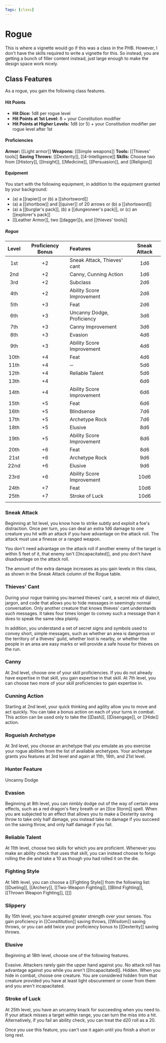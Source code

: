 ```yaml
---
Tags: [class]
---
```

# Rogue
This is where a vignette would go if this was a class in the PHB. However, I don't have the skills required to write a vignette for this. So instead, you are getting a bunch of filler content instead, just large enough to make the design space work nicely. 


## Class Features
As a rogue, you gain the following class features.

#### Hit Points
- **Hit Dice:** 1d8 per rogue level
- **Hit Points at 1st Level:** 8 + your Constitution modifier
- **Hit Points at Higher Levels:** 1d8 (or 5) + your Constitution modifier per rogue level after 1st

#### Proficiencies
**Armor:** [[Light armor]]
**Weapons:** [[Simple weapons]]
**Tools:** [[Thieves' tools]]
**Saving Throws:** [[Dexterity]], [[4-Intelligence]]
**Skills:** Choose two from [[History]], [[Insight]], [[Medicine]], [[Persuasion]], and [[Religion]]

#### Equipment

You start with the following equipment, in addition to the equipment granted by your background:

- (a) a [[rapier]] or (b) a [[shortsword]]
- (a) a [[shortbow]] and [[quiver]] of 20 arrows or (b) a [[shortsword]]
- (a) a [[burglar's pack]], (b) a [[dungeoneer's pack]], or (c) an [[explorer's pack]]
- [[Leather Armor]], two [[dagger]]s, and [[thieves' tools]]

<!--<div class='classTable wide'>-->
##### Rogue
| Level | Proficiency Bonus | Features                           | Sneak Attack  |
|:-----:|:-----------------:|:---------------------------------- |:-------------:|
|  1st  |        +2         | Sneak Attack, Thieves' cant        |       1d6     |
|  2nd  |        +2         | Canny, Cunning Action              |       1d6     |
|  3rd  |        +2         | Subclass                         |       2d6     |
|  4th  |        +2         | Ability Score Improvement          |       2d6     |
|  5th  |        +3         | Feat                               |       2d6     |
|  6th  |        +3         | Uncanny Dodge, Proficiency                      |       3d6     |
|  7th  |        +3         | Canny Improvement                  |       3d6     |
|  8th  |        +3         | Evasion                            |       4d6     |
|  9th  |        +3         | Ability Score Improvement          |       4d6     |
| 10th  |        +4         | Feat                               |       4d6     |
| 11th  |        +4         | ─                                  |       5d6     |
| 12th  |        +4         | Reliable Talent                    |       5d6     |
| 13th  |        +4         |                     |       6d6     |
| 14th  |        +4         | Ability Score Improvement          |       6d6     |
| 15th  |        +5         | Feat                               |       6d6     |
| 16th  |        +5         | Blindsense                         |       7d6     |
| 17th  |        +5         | Archetype Rock                     |       7d6     |
| 18th  |        +5         | Elusive                            |       8d6     |
| 19th  |        +5         | Ability Score Improvement          |       8d6     |
| 20th  |        +6         | Feat                               |       8d6     |
| 21st  |        +6         | Archetype Rock                     |       9d6     |
| 22nd  |        +6         | Elusive                            |       9d6     |
| 23rd  |        +6         | Ability Score Improvement          |       10d6    |
| 24th  |        +7         | Feat                               |       10d6    |
| 25th  |        +7         | Stroke of Luck                     |       10d6    |
|       |                   |                                    |               |
<!--</div>-->

### Sneak Attack
Beginning at 1st level, you know how to strike subtly and exploit a foe's distraction. Once per turn, you can deal an extra 1d6 damage to one creature you hit with an attack if you have advantage on the attack roll. The attack must use a finesse or a ranged weapon.

You don't need advantage on the attack roll if another enemy of the target is within 5 feet of it, that enemy isn't [[Incapacitated]], and you don't have disadvantage on the attack roll.

The amount of the extra damage increases as you gain levels in this class, as shown in the Sneak Attack column of the Rogue table.

### Thieves' Cant

During your rogue training you learned thieves' cant, a secret mix of dialect, jargon, and code that allows you to hide messages in seemingly normal conversation. Only another creature that knows thieves' cant understands such messages. It takes four times longer to convey such a message than it does to speak the same idea plainly.

In addition, you understand a set of secret signs and symbols used to convey short, simple messages, such as whether an area is dangerous or the territory of a thieves' guild, whether loot is nearby, or whether the people in an area are easy marks or will provide a safe house for thieves on the run.

### Canny
At 2nd level, choose one of your skill proficiencies. If you do not already have expertise in that skill, you gain expertise in that skill.
At 7th level, you can choose two more of your skill proficiencies to gain expertise in.

### Cunning Action
Starting at 2nd level, your quick thinking and agility allow you to move and act quickly. You can take a bonus action on each of your turns in combat. This action can be used only to take the [[Dash]], [[Disengage]], or [[Hide]] action.

### Rogueish Archetype
At 3rd level, you choose an archetype that you emulate as you exercise your rogue abilities from the list of available archetypes. Your archetype grants you features at 3rd level and again at 11th, 16th, and 21st level.

### Hunter Feature
Uncanny Dodge

### Evasion
Beginning at 8th level, you can nimbly dodge out of the way of certain area effects, such as a red dragon's fiery breath or an [[Ice Storm]] spell. When you are subjected to an effect that allows you to make a Dexterity saving throw to take only half damage, you instead take no damage if you succeed on the saving throw, and only half damage if you fail.

### Reliable Talent
At 11th level, choose two skills for which you are proficient. Whenever you make an ability check that uses that skill, you can instead choose to forgo rolling the die and take a 10 as though you had rolled it on the die.

### Fighting Style
At 14th level, you can choose a [[Fighting Style]] from the following list: [[Dueling]], [[Archery]], [[Two-Weapon Fighting]], [[Blind Fighting]], [[Thrown Weapon Fighting]], [[]]

### Slippery
By 15th level, you have acquired greater strength over your senses. You gain proficiency in [[Consititution]] saving throws, [[Wisdom]] saving throws, or you can add twice your proficiency bonus to [[Dexterity]] saving throws.

### Elusive
Beginning at 18th level, choose one of the following features. 

Evasive. Attackers rarely gain the upper hand against you. No attack roll has advantage against you while you aren't [[Incapacitated]].
Hidden. When you hide in combat, choose one creature. You are considered hidden from that creature provided you have at least light obscurement or cover from them and you aren't incapacitated.


### Stroke of Luck
At 25th level, you have an uncanny knack for succeeding when you need to. If your attack misses a target within range, you can turn the miss into a hit. Alternatively, if you fail an ability check, you can treat the d20 roll as a 20.

Once you use this feature, you can't use it again until you finish a short or long rest.